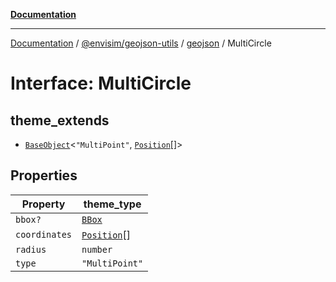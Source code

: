 [**Documentation**](../../../../README.md)

---

[Documentation](../../../../README.md) / [@envisim/geojson-utils](../../README.md) / [geojson](../README.md) / MultiCircle

# Interface: MultiCircle

## theme_extends

- [`BaseObject`](BaseObject.md)\<`"MultiPoint"`, [`Position`](../type-aliases/Position.md)[]\>

## Properties

| Property                               | theme_type                                  |
| -------------------------------------- | ------------------------------------------- |
| <a id="bbox"></a> `bbox?`              | [`BBox`](../type-aliases/BBox.md)           |
| <a id="coordinates"></a> `coordinates` | [`Position`](../type-aliases/Position.md)[] |
| <a id="radius"></a> `radius`           | `number`                                    |
| <a id="type"></a> `type`               | `"MultiPoint"`                              |
